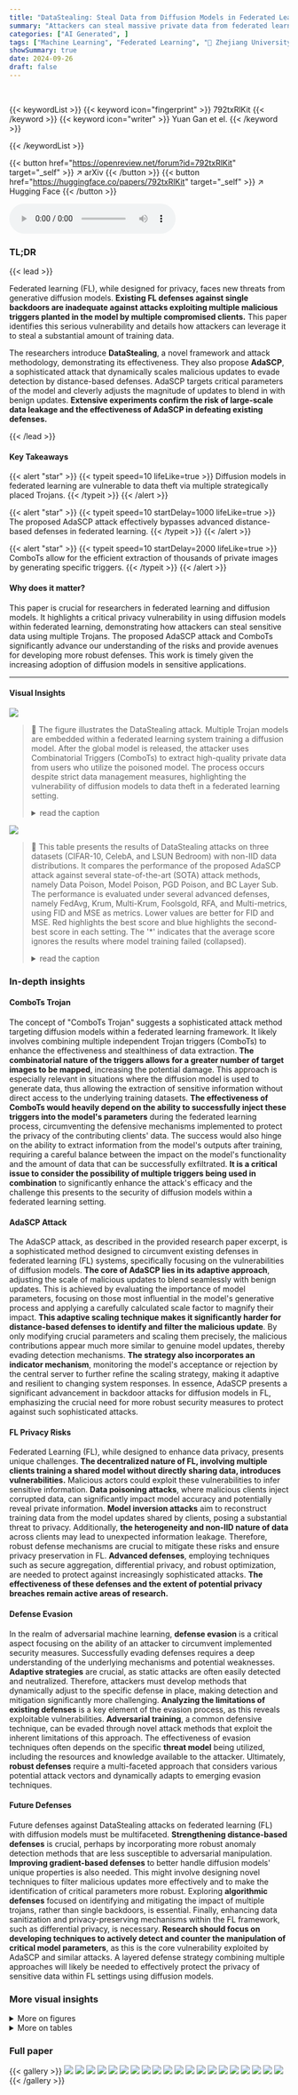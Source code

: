 ```yaml
---
title: "DataStealing: Steal Data from Diffusion Models in Federated Learning with Multiple Trojans"
summary: "Attackers can steal massive private data from federated learning diffusion models using multiple Trojans and an advanced attack, AdaSCP, which circumvents existing defenses."
categories: ["AI Generated", ]
tags: ["Machine Learning", "Federated Learning", "🏢 Zhejiang University",]
showSummary: true
date: 2024-09-26
draft: false
---
```


<br>

{{< keywordList >}}
{{< keyword icon="fingerprint" >}} 792txRlKit {{< /keyword >}}
{{< keyword icon="writer" >}} Yuan Gan et el. {{< /keyword >}}
 
{{< /keywordList >}}

{{< button href="https://openreview.net/forum?id=792txRlKit" target="_self" >}}
↗ arXiv
{{< /button >}}
{{< button href="https://huggingface.co/papers/792txRlKit" target="_self" >}}
↗ Hugging Face
{{< /button >}}



<audio controls>
    <source src="https://ai-paper-reviewer.com/792txRlKit/podcast.wav" type="audio/wav">
    Your browser does not support the audio element.
</audio>


### TL;DR


{{< lead >}}

Federated learning (FL), while designed for privacy, faces new threats from generative diffusion models.  **Existing FL defenses against single backdoors are inadequate against attacks exploiting multiple malicious triggers planted in the model by multiple compromised clients.**  This paper identifies this serious vulnerability and details how attackers can leverage it to steal a substantial amount of training data.



The researchers introduce **DataStealing**, a novel framework and attack methodology,  demonstrating its effectiveness. They also propose **AdaSCP**, a sophisticated attack that dynamically scales malicious updates to evade detection by distance-based defenses. AdaSCP targets critical parameters of the model and cleverly adjusts the magnitude of updates to blend in with benign updates.  **Extensive experiments confirm the risk of large-scale data leakage and the effectiveness of AdaSCP in defeating existing defenses.**

{{< /lead >}}


#### Key Takeaways

{{< alert "star" >}}
{{< typeit speed=10 lifeLike=true >}} Diffusion models in federated learning are vulnerable to data theft via multiple strategically placed Trojans. {{< /typeit >}}
{{< /alert >}}

{{< alert "star" >}}
{{< typeit speed=10 startDelay=1000 lifeLike=true >}} The proposed AdaSCP attack effectively bypasses advanced distance-based defenses in federated learning. {{< /typeit >}}
{{< /alert >}}

{{< alert "star" >}}
{{< typeit speed=10 startDelay=2000 lifeLike=true >}} ComboTs allow for the efficient extraction of thousands of private images by generating specific triggers. {{< /typeit >}}
{{< /alert >}}

#### Why does it matter?
This paper is crucial for researchers in federated learning and diffusion models. It highlights a critical privacy vulnerability in using diffusion models within federated learning, demonstrating how attackers can steal sensitive data using multiple Trojans.  The proposed AdaSCP attack and ComboTs significantly advance our understanding of the risks and provide avenues for developing more robust defenses. This work is timely given the increasing adoption of diffusion models in sensitive applications.

------
#### Visual Insights



![](https://ai-paper-reviewer.com/792txRlKit/figures_1_1.jpg)

> 🔼 The figure illustrates the DataStealing attack.  Multiple Trojan models are embedded within a federated learning system training a diffusion model.  After the global model is released, the attacker uses Combinatorial Triggers (ComboTs) to extract high-quality private data from users who utilize the poisoned model.  The process occurs despite strict data management measures, highlighting the vulnerability of diffusion models to data theft in a federated learning setting.
> <details>
> <summary>read the caption</summary>
> Figure 1: Overview of DataStealing. To steal data under strict management, the attacker can poison the global diffusion model in FL with multiple Trojans. After releasing the global model for users, the attacker extracts massive local data in high quality from outside with multiple triggers (ComboTs).
> </details>





![](https://ai-paper-reviewer.com/792txRlKit/tables_6_1.jpg)

> 🔼 This table presents the results of DataStealing attacks on three datasets (CIFAR-10, CelebA, and LSUN Bedroom) with non-IID data distributions.  It compares the performance of the proposed AdaSCP attack against several state-of-the-art (SOTA) attack methods, namely Data Poison, Model Poison, PGD Poison, and BC Layer Sub. The performance is evaluated under several advanced defenses, namely FedAvg, Krum, Multi-Krum, Foolsgold, RFA, and Multi-metrics, using FID and MSE as metrics.  Lower values are better for FID and MSE. Red highlights the best score and blue highlights the second-best score in each setting. The '*' indicates that the average score ignores the results where model training failed (collapsed).
> <details>
> <summary>read the caption</summary>
> Table 1: DataStealing in Non-IID Datasets. Performance of AdaSCP compared to the SOTA attack methods with various advanced defenses in non-IID distribution. '↓': lower is better. Red: the 1st score. Blue: the 2nd score. (*: averaging by ignoring the collapsed result.)
> </details>





### In-depth insights


#### ComboTs Trojan
The concept of "ComboTs Trojan" suggests a sophisticated attack method targeting diffusion models within a federated learning framework.  It likely involves combining multiple independent Trojan triggers (ComboTs) to enhance the effectiveness and stealthiness of data extraction.  **The combinatorial nature of the triggers allows for a greater number of target images to be mapped**, increasing the potential damage.  This approach is especially relevant in situations where the diffusion model is used to generate data, thus allowing the extraction of sensitive information without direct access to the underlying training datasets.  **The effectiveness of ComboTs would heavily depend on the ability to successfully inject these triggers into the model's parameters** during the federated learning process, circumventing the defensive mechanisms implemented to protect the privacy of the contributing clients' data.  The success would also hinge on the ability to extract information from the model's outputs after training, requiring a careful balance between the impact on the model's functionality and the amount of data that can be successfully exfiltrated.  **It is a critical issue to consider the possibility of multiple triggers being used in combination** to significantly enhance the attack's efficacy and the challenge this presents to the security of diffusion models within a federated learning setting.

#### AdaSCP Attack
The AdaSCP attack, as described in the provided research paper excerpt, is a sophisticated method designed to circumvent existing defenses in federated learning (FL) systems, specifically focusing on the vulnerabilities of diffusion models.  **The core of AdaSCP lies in its adaptive approach**, adjusting the scale of malicious updates to blend seamlessly with benign updates. This is achieved by evaluating the importance of model parameters, focusing on those most influential in the model's generative process and applying a carefully calculated scale factor to magnify their impact.  **This adaptive scaling technique makes it significantly harder for distance-based defenses to identify and filter the malicious update**.  By only modifying crucial parameters and scaling them precisely, the malicious contributions appear much more similar to genuine model updates, thereby evading detection mechanisms.  **The strategy also incorporates an indicator mechanism**, monitoring the model's acceptance or rejection by the central server to further refine the scaling strategy, making it adaptive and resilient to changing system responses. In essence, AdaSCP presents a significant advancement in backdoor attacks for diffusion models in FL, emphasizing the crucial need for more robust security measures to protect against such sophisticated attacks.

#### FL Privacy Risks
Federated Learning (FL), while designed to enhance data privacy, presents unique challenges.  **The decentralized nature of FL, involving multiple clients training a shared model without directly sharing data, introduces vulnerabilities.**  Malicious actors could exploit these vulnerabilities to infer sensitive information.  **Data poisoning attacks**, where malicious clients inject corrupted data, can significantly impact model accuracy and potentially reveal private information.  **Model inversion attacks** aim to reconstruct training data from the model updates shared by clients, posing a substantial threat to privacy.  Additionally, **the heterogeneity and non-IID nature of data** across clients may lead to unexpected information leakage.  Therefore, robust defense mechanisms are crucial to mitigate these risks and ensure privacy preservation in FL.  **Advanced defenses**, employing techniques such as secure aggregation, differential privacy, and robust optimization, are needed to protect against increasingly sophisticated attacks.  **The effectiveness of these defenses and the extent of potential privacy breaches remain active areas of research.**

#### Defense Evasion
In the realm of adversarial machine learning, **defense evasion** is a critical aspect focusing on the ability of an attacker to circumvent implemented security measures.  Successfully evading defenses requires a deep understanding of the underlying mechanisms and potential weaknesses.  **Adaptive strategies** are crucial, as static attacks are often easily detected and neutralized.  Therefore, attackers must develop methods that dynamically adjust to the specific defense in place, making detection and mitigation significantly more challenging.  **Analyzing the limitations of existing defenses** is a key element of the evasion process, as this reveals exploitable vulnerabilities.  **Adversarial training**, a common defensive technique, can be evaded through novel attack methods that exploit the inherent limitations of this approach.  The effectiveness of evasion techniques often depends on the specific **threat model** being utilized, including the resources and knowledge available to the attacker.  Ultimately, **robust defenses** require a multi-faceted approach that considers various potential attack vectors and dynamically adapts to emerging evasion techniques.

#### Future Defenses
Future defenses against DataStealing attacks on federated learning (FL) with diffusion models must be multifaceted.  **Strengthening distance-based defenses** is crucial, perhaps by incorporating more robust anomaly detection methods that are less susceptible to adversarial manipulation.  **Improving gradient-based defenses** to better handle diffusion models' unique properties is also needed. This might involve designing novel techniques to filter malicious updates more effectively and to make the identification of critical parameters more robust.  Exploring **algorithmic defenses** focused on identifying and mitigating the impact of multiple trojans, rather than single backdoors, is essential.  Finally, enhancing data sanitization and privacy-preserving mechanisms within the FL framework, such as differential privacy, is necessary.  **Research should focus on developing techniques to actively detect and counter the manipulation of critical model parameters**, as this is the core vulnerability exploited by AdaSCP and similar attacks.  A layered defense strategy combining multiple approaches will likely be needed to effectively protect the privacy of sensitive data within FL settings using diffusion models.


### More visual insights

<details>
<summary>More on figures
</summary>


![](https://ai-paper-reviewer.com/792txRlKit/figures_2_1.jpg)

> 🔼 This figure illustrates the ComboTs and AdaSCP methods.  (a) shows how ComboTs select multiple trigger points to map to target images. (b) details the Trojan diffusion process, showing how the poisoned model can reconstruct target images from the added noise. (c) depicts the AdaSCP attack, which adapts the scale of updates to bypass defenses.
> <details>
> <summary>read the caption</summary>
> Figure 2: Overview of ComboTs and AdaSCP. (a) ComboTs choose two points from candidate positions to form multiple triggers for mapping target images. (b) The forward and backward Trojan diffusion process. After training with ComboTs, the poisoned model can restore the target images in high quality from Trojan noise, thereby enabling DataStealing. (c) AdaSCP achieves the purpose of DataStealing and defeats the advanced defenses by training critical parameters and adaptively scaling the updates before uploading.
> </details>



![](https://ai-paper-reviewer.com/792txRlKit/figures_5_1.jpg)

> 🔼 This figure illustrates the proposed ComboTs and AdaSCP attack methods.  (a) shows how ComboTs selects multiple trigger points to map to target images for data exfiltration. (b) demonstrates the Trojan diffusion process, where the poisoned model uses ComboTs to reconstruct target images from Trojan noise.  Finally, (c) explains AdaSCP, which circumvents defenses by training on critical parameters and adaptively scaling updates before uploading.
> <details>
> <summary>read the caption</summary>
> Figure 2: Overview of ComboTs and AdaSCP. (a) ComboTs choose two points from candidate positions to form multiple triggers for mapping target images. (b) The forward and backward Trojan diffusion process. After training with ComboTs, the poisoned model can restore the target images in high quality from Trojan noise, thereby enabling DataStealing. (c) AdaSCP achieves the purpose of DataStealing and defeats the advanced defenses by training critical parameters and adaptively scaling the updates before uploading.
> </details>



![](https://ai-paper-reviewer.com/792txRlKit/figures_6_1.jpg)

> 🔼 This figure shows a qualitative comparison of the generated images produced by different attack methods under various defense mechanisms.  The image with the lowest mean squared error (MSE) for each attack and defense combination is displayed. This visually demonstrates the effectiveness (or lack thereof) of each attack in generating realistic images while evading the defenses. More detailed visual results are available in Appendix A.10.
> <details>
> <summary>read the caption</summary>
> Figure 3: Qualitative Comparison. The generated image with the lowest MSE in one trigger-target pair is presented under every attack and defense method. More visual results are in Appendix A.10.
> </details>



![](https://ai-paper-reviewer.com/792txRlKit/figures_7_1.jpg)

> 🔼 The figure shows the impact of the number of triggers used in the AdaSCP attack on the FID and MSE scores.  The results indicate a trade-off: using more triggers can lead to more successful data extraction (lower MSE) but comes at the cost of potentially harming the generative quality of the model (higher FID).  The experiment used the FedAvg and Multi-Krum defense mechanisms in a non-IID setting on the CIFAR10 dataset.
> <details>
> <summary>read the caption</summary>
> Figure 4: Ablation Study on Trigger Number.
> </details>



![](https://ai-paper-reviewer.com/792txRlKit/figures_14_1.jpg)

> 🔼 This figure shows the results of an experiment designed to demonstrate that existing defense mechanisms struggle to prevent successful attacks by adversaries over extended training periods.  The experiment used the AdaSCP attack against the Multi-Krum defense on the CIFAR10 dataset with a non-IID data distribution.  The x-axis represents the training round, while the y-axis shows both FID (Frechet Inception Distance) and MSE (Mean Squared Error). The plot shows that while AdaSCP initially fails to succeed within 300 rounds, it becomes successful after extending the training duration to 1500 rounds.  This indicates that longer training times can make the AdaSCP attack more effective against Multi-Krum. The images embedded within the graph illustrate sample generated images at different points in the training process.
> <details>
> <summary>read the caption</summary>
> Figure 5: Attacking in an Extended Training. Given more time, AdaSCP can attack successfully under the defense of Multi-Krum in the Non-IID distribution of CIFAR10.
> </details>



![](https://ai-paper-reviewer.com/792txRlKit/figures_14_2.jpg)

> 🔼 This figure shows the results of an experiment designed to demonstrate that existing defense mechanisms struggle to prevent successful attacks by adversaries over extended training periods.  The experiment used the AdaSCP attack against the Multi-Krum defense mechanism on the CIFAR10 dataset with a non-IID data distribution.  The x-axis represents the training round, and the y-axis shows both FID (Frechet Inception Distance) and MSE (Mean Squared Error) values. The plot shows that AdaSCP attack initially fails within 300 rounds, but after extending the training to 1500 rounds, AdaSCP successfully defeats the Multi-Krum defense, indicating that longer training times can make the attack more stealthy and effective.
> <details>
> <summary>read the caption</summary>
> Figure 5: Attacking in an Extended Training. Given more time, AdaSCP can attack successfully under the defense of Multi-Krum in the Non-IID distribution of CIFAR10.
> </details>



![](https://ai-paper-reviewer.com/792txRlKit/figures_15_1.jpg)

> 🔼 This figure shows the relative distance between malicious updates and the mean distance of benign updates during the first 100 training rounds when using AdaSCP attack against Krum and Multi-Krum defense mechanisms on CIFAR10 dataset.  The graph illustrates how AdaSCP successfully reduces the distance of malicious updates to the mean benign updates over time, allowing it to evade the defenses.
> <details>
> <summary>read the caption</summary>
> Figure 7: Relative Distance. Ratio of malicious updates distance to mean benign updates distance when attacking with AdaSCP on CIFAR10 in the first 100 rounds.
> </details>



![](https://ai-paper-reviewer.com/792txRlKit/figures_18_1.jpg)

> 🔼 This figure illustrates the ComboTs and AdaSCP methods.  ComboTs (a) selects multiple points to create triggers for embedding target images into a diffusion model. The Trojan diffusion process (b) adds noise to the original images and uses the triggers to embed the target images. The AdaSCP attack (c) adaptively scales the malicious updates based on gradient importance and evades distance-based defenses by making the malicious updates appear similar to benign updates.
> <details>
> <summary>read the caption</summary>
> Figure 2: Overview of ComboTs and AdaSCP. (a) ComboTs choose two points from candidate positions to form multiple triggers for mapping target images. (b) The forward and backward Trojan diffusion process. After training with ComboTs, the poisoned model can restore the target images in high quality from Trojan noise, thereby enabling DataStealing. (c) AdaSCP achieves the purpose of DataStealing and defeats the advanced defenses by training critical parameters and adaptively scaling the updates before uploading.
> </details>



![](https://ai-paper-reviewer.com/792txRlKit/figures_19_1.jpg)

> 🔼 This figure illustrates the ComboTs and AdaSCP attack methods.  (a) shows how ComboTs selects multiple trigger points within an image to enable the mapping of multiple target images. (b) depicts the forward and reverse diffusion processes involved in embedding and extracting these images, using Trojan noise. Finally, (c) illustrates how AdaSCP adaptively scales critical parameters in the poisoned model updates to evade distance-based defenses, thereby successfully performing DataStealing.
> <details>
> <summary>read the caption</summary>
> Figure 2: Overview of ComboTs and AdaSCP. (a) ComboTs choose two points from candidate positions to form multiple triggers for mapping target images. (b) The forward and backward Trojan diffusion process. After training with ComboTs, the poisoned model can restore the target images in high quality from Trojan noise, thereby enabling DataStealing. (c) AdaSCP achieves the purpose of DataStealing and defeats the advanced defenses by training critical parameters and adaptively scaling the updates before uploading.
> </details>



![](https://ai-paper-reviewer.com/792txRlKit/figures_20_1.jpg)

> 🔼 This figure shows the visual results of applying various attacks (Data Poison, Model Poison, PGD Poison, BC Layer Sub, AdaSCP) against LSUN bedroom dataset under different defense mechanisms (FedAvg, Krum, Multi-Krum, Foolsgold, RFA, Multi-metrics).  Each cell in the figure represents the generated image for a specific attack and defense combination.  The goal is to show the effectiveness of different attacks against various defenses in stealing private data from the diffusion model. The image quality and the success of the attack vary depending on the combination of attack and defense.
> <details>
> <summary>read the caption</summary>
> Figure 10: Visual Results of LSUN Bedroom in Non-IID Distribution.
> </details>



![](https://ai-paper-reviewer.com/792txRlKit/figures_20_2.jpg)

> 🔼 This figure shows the visual results of the LSUN Bedroom dataset under various attack methods (Data Poison, Model Poison, PGD Poison, BC Layer Sub, AdaSCP) and defense mechanisms (FedAvg, Krum, Multi-Krum, Foolsgold, RFA, Multi-metrics) in a non-IID data distribution. Each cell in the figure represents a generated image under a specific attack and defense combination. The target image is displayed in the first column. The figure demonstrates the effectiveness of AdaSCP in generating high-quality images, even when defenses are in place, and how different attacks and defenses affect the quality and fidelity of the generated images.
> <details>
> <summary>read the caption</summary>
> Figure 10: Visual Results of LSUN Bedroom in Non-IID Distribution.
> </details>



![](https://ai-paper-reviewer.com/792txRlKit/figures_21_1.jpg)

> 🔼 This figure visualizes images sampled from a diffusion model that has been attacked using the AdaSCP method.  The images are generated using the same trigger but with different Gaussian noise added during the sampling process. This shows the effect of noise on the generation process and the ability of the attack method to produce slightly varied outputs from the same trigger. The figure contains two parts, one for the CIFAR10 dataset and another for the CelebA dataset.
> <details>
> <summary>read the caption</summary>
> Figure 11: Sampled Images with Different Noise. We visualize the sampled images in CIFAR10 and CelebA attacked by our AdaSCP under FedAvg. These images are generated with the same trigger and different Gaussian noise.
> </details>



![](https://ai-paper-reviewer.com/792txRlKit/figures_21_2.jpg)

> 🔼 This figure illustrates the DataStealing attack.  Multiple poisoned clients inject Trojan backdoors into a global diffusion model trained via federated learning (FL).  The attacker then uses these backdoors to extract private data by using multiple triggers, called ComboTs, to manipulate the generated images from the released model.  The figure shows the process from the poisoned clients, the central server with defenses, and the final generation of data from triggers. 
> <details>
> <summary>read the caption</summary>
> Figure 1: Overview of DataStealing. To steal data under strict management, the attacker can poison the global diffusion model in FL with multiple Trojans. After releasing the global model for users, the attacker extracts massive local data in high quality from outside with multiple triggers (ComboTs).
> </details>



</details>




<details>
<summary>More on tables
</summary>


![](https://ai-paper-reviewer.com/792txRlKit/tables_7_1.jpg)
> 🔼 This table presents the results of DataStealing experiments conducted on three datasets (CIFAR10, CelebA, and LSUN Bedroom) using non-IID data distribution.  It compares the performance of the proposed AdaSCP attack against several state-of-the-art (SOTA) attack methods.  The comparison includes various advanced defenses like FedAvg, Krum, Multi-Krum, Foolsgold, RFA, and Multi-metrics. The metrics used for evaluation are FID (Frechet Inception Distance) and MSE (Mean Squared Error). Lower values for FID and MSE indicate better performance.  The table highlights the effectiveness of AdaSCP in surpassing other methods across different defense mechanisms.
> <details>
> <summary>read the caption</summary>
> Table 1: DataStealing in Non-IID Datasets. Performance of AdaSCP compared to the SOTA attack methods with various advanced defenses in non-IID distribution. '': lower is better. Red: the 1st score. Blue: the 2nd score. (*: averaging by ignoring the collapsed result.)
> </details>

![](https://ai-paper-reviewer.com/792txRlKit/tables_8_1.jpg)
> 🔼 This table presents the results of the DataStealing attack using AdaSCP and several other state-of-the-art (SOTA) attack methods on three different datasets (LSUN Bedroom, CelebA, and CIFAR10) under various defense mechanisms in a non-IID data distribution setting.  The table shows the FID (Frechet Inception Distance) and MSE (Mean Squared Error) for each attack method and defense mechanism. Lower FID and MSE values generally indicate better performance. The table highlights AdaSCP's performance compared to other methods and its ability to bypass various advanced defenses.
> <details>
> <summary>read the caption</summary>
> Table 1: DataStealing in Non-IID Datasets. Performance of AdaSCP compared to the SOTA attack methods with various advanced defenses in non-IID distribution. '↓': lower is better. Red: the 1st score. Blue: the 2nd score. (*: averaging by ignoring the collapsed result.)
> </details>

![](https://ai-paper-reviewer.com/792txRlKit/tables_15_1.jpg)
> 🔼 This table presents a comparison of the DataStealing performance of AdaSCP against state-of-the-art (SOTA) attack methods across different defense mechanisms.  It specifically focuses on non-identically and independently distributed (non-IID) datasets. The table shows FID (Fréchet Inception Distance) and MSE (Mean Squared Error) scores, where lower values are better, indicating successful data exfiltration. The table highlights AdaSCP's effectiveness in surpassing SOTA approaches, particularly when various advanced defenses are employed.
> <details>
> <summary>read the caption</summary>
> Table 1: DataStealing in Non-IID Datasets. Performance of AdaSCP compared to the SOTA attack methods with various advanced defenses in non-IID distribution. '': lower is better. Red: the 1st score. Blue: the 2nd score. (*: averaging by ignoring the collapsed result.)
> </details>

![](https://ai-paper-reviewer.com/792txRlKit/tables_16_1.jpg)
> 🔼 This table presents a comparison of the DataStealing performance using AdaSCP against other state-of-the-art (SOTA) attack methods. The comparison is done across various advanced defenses in a non-IID (non-independent and identically distributed) data setting.  The table shows the FID (Fréchet Inception Distance) and MSE (Mean Squared Error) scores for different attacks and defenses. Lower FID and MSE values are better, indicating better performance. The table highlights AdaSCP's superior performance in most scenarios.
> <details>
> <summary>read the caption</summary>
> Table 1: DataStealing in Non-IID Datasets. Performance of AdaSCP compared to the SOTA attack methods with various advanced defenses in non-IID distribution. '↓': lower is better. Red: the 1st score. Blue: the 2nd score. (*: averaging by ignoring the collapsed result.)
> </details>

![](https://ai-paper-reviewer.com/792txRlKit/tables_16_2.jpg)
> 🔼 This table presents the results of DataStealing experiments conducted on non-IID datasets using various state-of-the-art (SOTA) attack methods and advanced defense mechanisms.  The table compares the performance of the proposed AdaSCP attack against other methods in terms of FID and MSE scores under different defense strategies (FedAvg, Krum, Multi-Krum, Foolsgold, RFA, Multi-metrics).  Lower FID and MSE scores indicate better performance. The table highlights AdaSCP's superior performance in most scenarios, particularly when facing advanced defenses.
> <details>
> <summary>read the caption</summary>
> Table 1: DataStealing in Non-IID Datasets. Performance of AdaSCP compared to the SOTA attack methods with various advanced defenses in non-IID distribution. '': lower is better. Red: the 1st score. Blue: the 2nd score. (*: averaging by ignoring the collapsed result.)
> </details>

![](https://ai-paper-reviewer.com/792txRlKit/tables_16_3.jpg)
> 🔼 This table presents the results of an ablation study conducted to determine the optimal patch size for ComboTs in the DataStealing attack.  The study varied the patch size from 1x1 to 15x15 pixels and measured the performance using the FID and MSE metrics under the FedAvg defense mechanism. The results show that a 3x3 patch size achieves a good balance between attack effectiveness and the impact on the generative quality of the model. Smaller patches were insufficient to distinguish the triggers from the noise, while larger patches degraded the image quality and hence model performance. This study guided the selection of the patch sizes used in subsequent experiments.
> <details>
> <summary>read the caption</summary>
> Table 7: Ablation Study on the Patch Size of ComboTs.
> </details>

![](https://ai-paper-reviewer.com/792txRlKit/tables_17_1.jpg)
> 🔼 This table presents the results of the DataStealing attacks on three datasets (LSUN Bedroom, CelebA, and CIFAR10) under different non-IID data distributions.  The table compares the performance of AdaSCP against other state-of-the-art (SOTA) attack methods. Each method is evaluated with various advanced defenses (FedAvg, Krum, Multi-Krum, Foolsgold, RFA, Multi-metrics).  The metrics used to evaluate performance are FID (Frechet Inception Distance) and MSE (Mean Squared Error).  Lower values for both FID and MSE indicate better performance. The table highlights AdaSCP's superior performance in most scenarios, even when compared to other advanced attack methods.
> <details>
> <summary>read the caption</summary>
> Table 1: DataStealing in Non-IID Datasets. Performance of AdaSCP compared to the SOTA attack methods with various advanced defenses in non-IID distribution. '': lower is better. Red: the 1st score. Blue: the 2nd score. (*: averaging by ignoring the collapsed result.)
> </details>

![](https://ai-paper-reviewer.com/792txRlKit/tables_25_1.jpg)
> 🔼 This table presents the results of DataStealing attacks on non-IID datasets using various advanced defenses.  It compares the performance of the proposed AdaSCP method against state-of-the-art (SOTA) attack methods.  The metrics used are FID and MSE, with lower values indicating better performance. The table highlights AdaSCP's effectiveness in overcoming various defenses, even in non-IID data scenarios.
> <details>
> <summary>read the caption</summary>
> Table 1: DataStealing in Non-IID Datasets. Performance of AdaSCP compared to the SOTA attack methods with various advanced defenses in non-IID distribution. '↓': lower is better. Red: the 1st score. Blue: the 2nd score. (*: averaging by ignoring the collapsed result.)
> </details>

</details>




### Full paper

{{< gallery >}}
<img src="https://ai-paper-reviewer.com/792txRlKit/1.png" class="grid-w50 md:grid-w33 xl:grid-w25" />
<img src="https://ai-paper-reviewer.com/792txRlKit/2.png" class="grid-w50 md:grid-w33 xl:grid-w25" />
<img src="https://ai-paper-reviewer.com/792txRlKit/3.png" class="grid-w50 md:grid-w33 xl:grid-w25" />
<img src="https://ai-paper-reviewer.com/792txRlKit/4.png" class="grid-w50 md:grid-w33 xl:grid-w25" />
<img src="https://ai-paper-reviewer.com/792txRlKit/5.png" class="grid-w50 md:grid-w33 xl:grid-w25" />
<img src="https://ai-paper-reviewer.com/792txRlKit/6.png" class="grid-w50 md:grid-w33 xl:grid-w25" />
<img src="https://ai-paper-reviewer.com/792txRlKit/7.png" class="grid-w50 md:grid-w33 xl:grid-w25" />
<img src="https://ai-paper-reviewer.com/792txRlKit/8.png" class="grid-w50 md:grid-w33 xl:grid-w25" />
<img src="https://ai-paper-reviewer.com/792txRlKit/9.png" class="grid-w50 md:grid-w33 xl:grid-w25" />
<img src="https://ai-paper-reviewer.com/792txRlKit/10.png" class="grid-w50 md:grid-w33 xl:grid-w25" />
<img src="https://ai-paper-reviewer.com/792txRlKit/11.png" class="grid-w50 md:grid-w33 xl:grid-w25" />
<img src="https://ai-paper-reviewer.com/792txRlKit/12.png" class="grid-w50 md:grid-w33 xl:grid-w25" />
<img src="https://ai-paper-reviewer.com/792txRlKit/13.png" class="grid-w50 md:grid-w33 xl:grid-w25" />
<img src="https://ai-paper-reviewer.com/792txRlKit/14.png" class="grid-w50 md:grid-w33 xl:grid-w25" />
<img src="https://ai-paper-reviewer.com/792txRlKit/15.png" class="grid-w50 md:grid-w33 xl:grid-w25" />
<img src="https://ai-paper-reviewer.com/792txRlKit/16.png" class="grid-w50 md:grid-w33 xl:grid-w25" />
<img src="https://ai-paper-reviewer.com/792txRlKit/17.png" class="grid-w50 md:grid-w33 xl:grid-w25" />
<img src="https://ai-paper-reviewer.com/792txRlKit/18.png" class="grid-w50 md:grid-w33 xl:grid-w25" />
<img src="https://ai-paper-reviewer.com/792txRlKit/19.png" class="grid-w50 md:grid-w33 xl:grid-w25" />
<img src="https://ai-paper-reviewer.com/792txRlKit/20.png" class="grid-w50 md:grid-w33 xl:grid-w25" />
{{< /gallery >}}